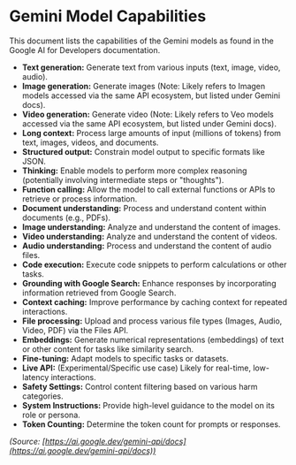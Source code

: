 # Gemini Model Capabilities

This document lists the capabilities of the Gemini models as found in the Google AI for Developers documentation.

*   **Text generation:** Generate text from various inputs (text, image, video, audio).
*   **Image generation:** Generate images (Note: Likely refers to Imagen models accessed via the same API ecosystem, but listed under Gemini docs).
*   **Video generation:** Generate video (Note: Likely refers to Veo models accessed via the same API ecosystem, but listed under Gemini docs).
*   **Long context:** Process large amounts of input (millions of tokens) from text, images, videos, and documents.
*   **Structured output:** Constrain model output to specific formats like JSON.
*   **Thinking:** Enable models to perform more complex reasoning (potentially involving intermediate steps or "thoughts").
*   **Function calling:** Allow the model to call external functions or APIs to retrieve or process information.
*   **Document understanding:** Process and understand content within documents (e.g., PDFs).
*   **Image understanding:** Analyze and understand the content of images.
*   **Video understanding:** Analyze and understand the content of videos.
*   **Audio understanding:** Process and understand the content of audio files.
*   **Code execution:** Execute code snippets to perform calculations or other tasks.
*   **Grounding with Google Search:** Enhance responses by incorporating information retrieved from Google Search.
*   **Context caching:** Improve performance by caching context for repeated interactions.
*   **File processing:** Upload and process various file types (Images, Audio, Video, PDF) via the Files API.
*   **Embeddings:** Generate numerical representations (embeddings) of text or other content for tasks like similarity search.
*   **Fine-tuning:** Adapt models to specific tasks or datasets.
*   **Live API:** (Experimental/Specific use case) Likely for real-time, low-latency interactions.
*   **Safety Settings:** Control content filtering based on various harm categories.
*   **System Instructions:** Provide high-level guidance to the model on its role or persona.
*   **Token Counting:** Determine the token count for prompts or responses.

*(Source: [https://ai.google.dev/gemini-api/docs](https://ai.google.dev/gemini-api/docs))* 
